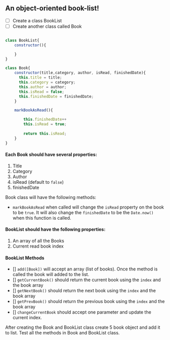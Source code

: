 ## An object-oriented book-list!

- [ ] Create a class BookList
- [ ] Create another class called Book

```js

class BookList{
    constructor(){

    }
}

class Book{
    constructor(title,category, author, isRead, finishedDate){
      this.title = title;
      this.category = category;
      this.author = author;
      this.isRead = false;
      this.finishedDate = finishedDate;
    }

    markBookAsRead(){

        this.finishedDate++
        this.isRead = true;
        
        return this.isRead;
    }
}
```

#### Each Book should have several properties:

1. Title
2. Category
3. Author
4. isRead (default to `false`)
5. finishedDate

Book class will have the following methods:

- `markBookAsRead` when called will change the `isRead` property on the book to be `true`. It will also change the `finishedDate` to be the `Date.now()` when this function is called.

#### BookList should have the following properties:

1. An array of all the Books
2. Current read book index

#### BookList Methods

- [] `add([Book])` will accept an array (list of books). Once the method is called the book will added to the list.
- [] `getCurrentBook()` should return the current book using the `index` and the book array
- [] `getNextBook()` should return the next book using the `index` and the book array
- [] `getPrevBook()` should return the previous book using the `index` and the book array
- [] `changeCurrentBook` should accept one parameter and update the current index.

After creating the Book and BookList class create 5 book object and add it to list. Test all the methods in Book and BookList class.
